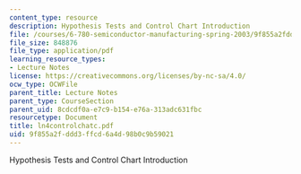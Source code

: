 ```yaml
---
content_type: resource
description: Hypothesis Tests and Control Chart Introduction
file: /courses/6-780-semiconductor-manufacturing-spring-2003/9f855a2fddd3ffcd6a4d98b0c9b59021_ln4controlchatc.pdf
file_size: 848876
file_type: application/pdf
learning_resource_types:
- Lecture Notes
license: https://creativecommons.org/licenses/by-nc-sa/4.0/
ocw_type: OCWFile
parent_title: Lecture Notes
parent_type: CourseSection
parent_uid: 8cdcdf0a-e7c9-b154-e76a-313adc631fbc
resourcetype: Document
title: ln4controlchatc.pdf
uid: 9f855a2f-ddd3-ffcd-6a4d-98b0c9b59021
---
```

Hypothesis Tests and Control Chart Introduction